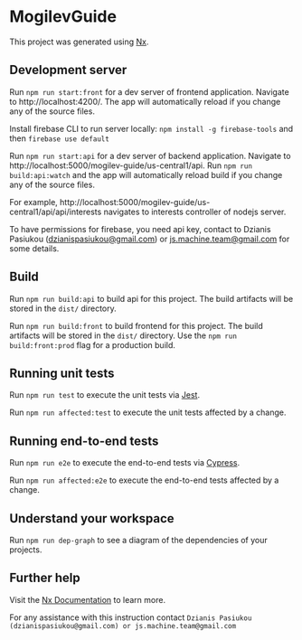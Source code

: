 # MogilevGuide

This project was generated using [Nx](https://nx.dev).

## Development server

Run `npm run start:front` for a dev server of frontend application. Navigate to http://localhost:4200/. The app will automatically reload if you change any of the source files.

Install firebase CLI to run server locally: `npm install -g firebase-tools` and then `firebase use default`

Run `npm run start:api` for a dev server of backend application. Navigate to http://localhost:5000/mogilev-guide/us-central1/api. Run `npm run build:api:watch` and the app will automatically reload build if you change any of the source files.

For example, http://localhost:5000/mogilev-guide/us-central1/api/api/interests navigates to interests controller of nodejs server.

To have permissions for firebase, you need api key, contact to Dzianis Pasiukou (dzianispasiukou@gmail.com) or js.machine.team@gmail.com for some details.

## Build

Run `npm run build:api` to build api for this project. The build artifacts will be stored in the `dist/` directory.

Run `npm run build:front` to build frontend for this project. The build artifacts will be stored in the `dist/` directory. Use the `npm run build:front:prod` flag for a production build.

## Running unit tests

Run `npm run test` to execute the unit tests via [Jest](https://jestjs.io).

Run `npm run affected:test` to execute the unit tests affected by a change.

## Running end-to-end tests

Run `npm run e2e` to execute the end-to-end tests via [Cypress](https://www.cypress.io).

Run `npm run affected:e2e` to execute the end-to-end tests affected by a change.

## Understand your workspace

Run `npm run dep-graph` to see a diagram of the dependencies of your projects.

## Further help

Visit the [Nx Documentation](https://nx.dev) to learn more.

For any assistance with this instruction contact `Dzianis Pasiukou (dzianispasiukou@gmail.com) or js.machine.team@gmail.com`
